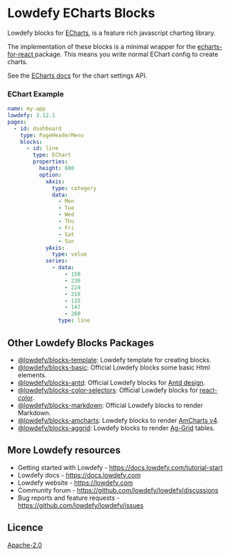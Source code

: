 # Lowdefy ECharts Blocks

Lowdefy blocks for [ECharts](https://echarts.apache.org/), is a feature rich javascript charting library.

The implementation of these blocks is a minimal wrapper for the [echarts-for-react
](https://www.npmjs.com/package/echarts-for-react) package. This means you write normal EChart config to create charts.

See the [ECharts docs](https://echarts.apache.org/en/api.html#echarts) for the chart settings API.

### EChart Example

```yaml
name: my-app
lowdefy: 3.12.1
pages:
  - id: dashboard
    type: PageHeaderMenu
    blocks:
      - id: line
        type: EChart
        properties:
          height: 600
          option:
            xAxis:
              type: category
              data:
                - Mon
                - Tue
                - Wed
                - Thu
                - Fri
                - Sat
                - Sun
            yAxis:
              type: value
            series:
              - data:
                  - 150
                  - 230
                  - 224
                  - 218
                  - 135
                  - 147
                  - 260
                type: line
```

## Other Lowdefy Blocks Packages

- [@lowdefy/blocks-template](https://github.com/lowdefy/blocks-template): Lowdefy template for creating blocks.
- [@lowdefy/blocks-basic](https://github.com/lowdefy/lowdefy/tree/main/packages/blocks/blocksBasic): Official Lowdefy blocks some basic Html elements.
- [@lowdefy/blocks-antd](https://github.com/lowdefy/lowdefy/tree/main/packages/blocks/blocksAntd): Official Lowdefy blocks for [Antd design](https://ant.design/).
- [@lowdefy/blocks-color-selectors](https://github.com/lowdefy/lowdefy/tree/main/packages/blocks/blocksColorSelectorsd): Official Lowdefy blocks for [react-color](https://casesandberg.github.io/react-color/).
- [@lowdefy/blocks-markdown](https://github.com/lowdefy/lowdefy/tree/main/packages/blocks/blocksMarkdown): Official Lowdefy blocks to render Markdown.
- [@lowdefy/blocks-amcharts](https://github.com/lowdefy/blocks-amcharts): Lowdefy blocks to render [AmCharts v4](https://www.amcharts.com/).
- [@lowdefy/blocks-aggrid](https://github.com/lowdefy/blocks-aggrid): Lowdefy blocks to render [Ag-Grid](https://www.ag-grid.com/) tables.

## More Lowdefy resources

- Getting started with Lowdefy - https://docs.lowdefy.com/tutorial-start
- Lowdefy docs - https://docs.lowdefy.com
- Lowdefy website - https://lowdefy.com
- Community forum - https://github.com/lowdefy/lowdefy/discussions
- Bug reports and feature requests - https://github.com/lowdefy/lowdefy/issues

## Licence

[Apache-2.0](https://github.com/lowdefy/lowdefy/blob/main/LICENSE)
